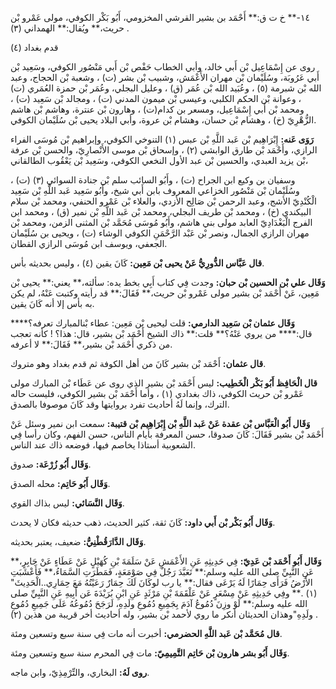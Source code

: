 ١٤-** خ ت ق:** أَحْمَد بن بشير القرشي المخزومي، أَبُو بَكْر الكوفي، مولى عَمْرو بْن حريث،** ويُقال:** الهمداني (٣) .

قدم بغداد (٤)

روى عن إِسْمَاعِيل بْن أَبي خالد، وأبي الخطاب حَفْص بْن أَبي مَنْصُور الكوفي، وسَعِيد بْن أَبي عَرُوبَة، وسُلَيْمان بْن مهران الأَعْمَش، وشبيب بْن بشر (ت) ، وشعبة بْن الحجاج، وعبد الله بْن شبرمة (٥) ، وعُبَيد الله بْن عُمَر (ق) ، وعليل البجلي، وعُمَر بْن حمزة العُمَري (ت) ، وعوانة بْن الحكم الكلبي، وعيسى بْن ميمون المدني (ت) ، ومجالد بْن سَعِيد (ت) ، ومحمد بْن أَبي إِسْمَاعِيل، ومسعر بن كدام(ت) ، وهارون بْن عنترة، وهاشم بْن هاشم الزُّهْرِيّ (خ) ، وهشام بْن حسان، وهشام بْن عروة، وأبي البلاد يحيى بْن سُلَيْمان الكوفي.

**رَوَى عَنه:** إِبْرَاهِيم بْن عَبد اللَّهِ بْن عبس (١) التنوخي الكوفي، وإبراهيم بْن مُوسَى الفراء الرازي، وأَحْمَد بْن طارق الوابشي (٢) ، وإسحاق بْن موسى الأَنْصارِيّ، والحسن بْن عرفة بْن يزيد العبدي، والحسين بْن عبد الأول النخعي الكوفي، وسَعِيد بْن يَعْقُوب الطالقاني،

وسفيان بن وكيع ابن الجراح (ت) ، وأَبُو السائب سلم بْن جنادة السوائي (٣) (ت) ، وسُلَيْمان بْن مَنْصُور الخزاعي المعروف بابن أَبي شيخ، وأَبُو سَعِيد عَبد اللَّهِ بْن سَعِيد الْكُنْدِيّ الأشج، وعبد الرحمن بْن صَالِح الأزدي، والعلاء بْن عَمْرو الحنفي، ومحمد بْن سلام البيكندي (خ) ، ومحمد بْن طريف البجلي، ومحمد بْن عَبد اللَّهِ بْن نمير (ق) ، ومحمد ابن الفرج الْبَغْدَادِيّ العابد مولى بني هاشم، وأَبُو مُوسَى مُحَمَّد بْن المثنى الزمن، ومحمد بْن مهران الرازي الجمال، ونصر بْن عَبْد الرَّحْمَنِ الكوفي الوشاء (ت) ، ويحيى بن سُلَيْمان الجعفي، ويوسف ابن مُوسَى الرازي القطان.

**قال عَبَّاس الدُّورِيُّ عَنْ يحيى بْن مَعِين:** كَانَ يقين (٤) ، وليس بحديثه بأس.

**وَقَال علي بْن الحسين بْن حبان:** وجدت فِي كتاب أَبِي بخط يده: سألته،** يعني:** يحيى بْن مَعِين، عَنْ أَحْمَد بْن بشير مولى عَمْرو بْن حريث،** فَقَالَ:** قد رأيته وكتبت عَنْهُ، لم يكن به بأس إلا أنه كَانَ يقين.

**وَقَال عثمان بْن سَعِيد الدارمي:** قلت ليحيى بْن مَعِين: عطاء بْنالمبارك تعرفه؟**** قال:**** من يروي عَنْهُ؟** قلت:** ذاك الشيخ أَحْمَد بْن بشير، قال: هذا؟ ! كأنه تعجب من ذكري أَحْمَد بْن بشير،** فَقَالَ:** لا أعرفه.

**قال عثمان:** أَحْمَد بْن بشير كَانَ من أهل الكوفة ثم قدم بغداد وهو متروك.

**قال الْحَافِظ أَبُو بَكْر الْخَطِيب:** ليس أَحْمَد بْن بشير الذي روى عن عَطَاء بْن المبارك مولى عَمْرو بْن حريث الكوفي، ذاك بغدادي (١) ، وأما أَحْمَد بْن بشير الكوفي، فليست حاله الترك، وإنما لَهُ أحاديث تفرد بروايتها وقد كَانَ موصوفا بالصدق.

**وَقَال أَبُو الْعَبَّاس بْن عقدة عَنْ عَبد اللَّهِ بْن إِبْرَاهِيم بْن قتيبة:** سمعت ابن نمير وسئل عَنْ أَحْمَد بْن بشير فَقَالَ: كَانَ صدوقا، حسن المعرفة بأيام الناس، حسن الفهم، وكان رأسا فِي الشعوبية أستاذا يخاصم فيها، فوضعه ذاك عند الناس.

**وَقَال أَبُو زُرْعَة:** صدوق.

**وَقَال أَبُو حَاتِم:** محله الصدق.

**وَقَال النَّسَائي:** ليس بذاك القوي.

**وَقَال أَبُو بَكْر بْن أَبي داود:** كَانَ ثقة، كثير الحديث، ذهب حديثه فكان لا يحدث.

**وَقَال الدَّارَقُطْنِيُّ:** ضعيف، يعتبر بحديثه.

**وَقَال أَبُو أَحْمَد بْن عَدِيّ:** فِي حَدِيثِهِ عَنِ الأَعْمَشِ عَنْ سَلَمَةَ بْنِ كُهَيْلٍ عَنْ عَطَاءٍ عَنْ جَابِرٍ،** عَنِ النَّبِيِّ صلى الله عليه وسلم:** تَعَبَّدَ رَجُلٌ فِي صَوْمَعَةٍ، فَمَطَرَتِ السَّمَاءُ،** فَأَعْشَبَتِ الأَرْضُ فَرَأَى حِمَارًا لَهُ يَرْعَى فقال:** يا رب لوكَانَ لَكَ حِمَارٌ رَعَيْتُهُ مَعَ حِمَارِي..الْحَدِيثَ" (١) .** وفِي حَدِيثِهِ عَنْ مِسْعَرٍ عَنْ عَلْقَمَةَ بْنِ مَرْثَدٍ عَنِ ابْنِ بُرَيْدَةَ عَن أَبِيهِ عَنِ النَّبِيِّ صلى الله عليه وسلم:** لَوْ وزِنَ دُمُوعُ آدَمَ بِجَمِيعِ دُمُوعِ ولَدِهِ، لَرَجَحَ دُمُوعُهُ عَلَى جَمِيعِ دُمُوعِ ولَدِهِ"وهذان الحديثان أنكر ما روي لأحمد بْن بشير، وله أحاديث أخر قريبة من هذين (٢) .

**قال مُحَمَّد بْن عَبد اللَّهِ الحضرمي:** أخبرت أنه مات فِي سنة سبع وتسعين ومئة.

**وَقَال أَبُو بشر هارون بْن حَاتِم التَّمِيمِيّ:** مات فِي المحرم سنة سبع وتسعين ومئة.

**روى لَهُ:** البخاري، والتِّرْمِذِيّ، وابن ماجه.